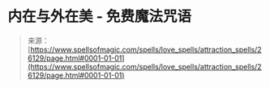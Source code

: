 <!--yml

category: 未分类

date: 2024-06-12 19:13:48

-->

# 内在与外在美 - 免费魔法咒语

> 来源：[https://www.spellsofmagic.com/spells/love_spells/attraction_spells/26129/page.html#0001-01-01](https://www.spellsofmagic.com/spells/love_spells/attraction_spells/26129/page.html#0001-01-01)
